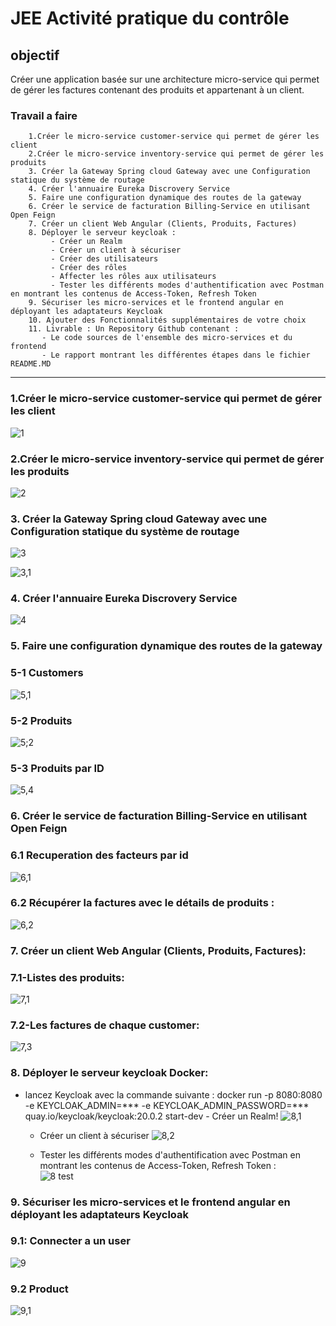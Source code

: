 # JEE Activité pratique du contrôle #

## objectif ##
   Créer une application basée sur une architecture micro-service qui permet de gérer les factures contenant des produits et appartenant à un client.
 ### Travail a faire ###

        1.Créer le micro-service customer-service qui permet de gérer les client
        2.Créer le micro-service inventory-service qui permet de gérer les produits
        3. Créer la Gateway Spring cloud Gateway avec une Configuration statique du système de routage
        4. Créer l'annuaire Eureka Discrovery Service
        5. Faire une configuration dynamique des routes de la gateway
        6. Créer le service de facturation Billing-Service en utilisant Open Feign
        7. Créer un client Web Angular (Clients, Produits, Factures)
        8. Déployer le serveur keycloak :
             - Créer un Realm
             - Créer un client à sécuriser
             - Créer des utilisateurs
             - Créer des rôles
             - Affecter les rôles aux utilisateurs
             - Tester les différents modes d'authentification avec Postman en montrant les contenus de Access-Token, Refresh Token 
        9. Sécuriser les micro-services et le frontend angular en déployant les adaptateurs Keycloak
        10. Ajouter des Fonctionnalités supplémentaires de votre choix
        11. Livrable : Un Repository Github contenant :
           - Le code sources de l'ensemble des micro-services et du frontend
           - Le rapport montrant les différentes étapes dans le fichier README.MD
------------------------------------------------------------------------------------------------

### 1.Créer le micro-service customer-service qui permet de gérer les client
![1](https://user-images.githubusercontent.com/63524598/209022378-8f2c7fd0-2373-46b8-89e7-ab1a4c3b3eea.PNG)

### 2.Créer le micro-service inventory-service qui permet de gérer les produits
![2](https://user-images.githubusercontent.com/63524598/209022431-5ab3ede5-eaf5-4c34-92ec-9e5cf64fa18d.PNG)

### 3. Créer la Gateway Spring cloud Gateway avec une Configuration statique du système de routage
![3](https://user-images.githubusercontent.com/63524598/209027071-b2f50f49-8cd5-42cc-8152-dab1ae5edcf3.PNG)

![3,1](https://user-images.githubusercontent.com/63524598/209027215-3dfce026-6abb-4621-920e-66425d8c2798.PNG)

### 4. Créer l'annuaire Eureka Discrovery Service
![4](https://user-images.githubusercontent.com/63524598/209027247-18977234-f5b1-4da1-8c36-383c8f307394.PNG)

### 5. Faire une configuration dynamique des routes de la gateway

   ### 5-1 Customers 
![5,1](https://user-images.githubusercontent.com/63524598/209027375-299721e9-fa4d-42fe-b04f-a011f1f564e3.PNG)

   ### 5-2 Produits
![5;2](https://user-images.githubusercontent.com/63524598/209027466-d7107ed2-2277-491e-8fba-577edf4b038d.PNG)

   ### 5-3 Produits par ID
   ![5,4](https://user-images.githubusercontent.com/63524598/209027571-10fb1035-0800-4551-ae1c-00625b672257.PNG)

### 6. Créer le service de facturation Billing-Service en utilisant Open Feign

### 6.1  Recuperation des facteurs par id 
![6,1](https://user-images.githubusercontent.com/63524598/209027673-96a26df5-49e5-4a05-937b-8d249ffa38e9.PNG)

### 6.2	Récupérer la factures avec le détails de produits : 
![6,2](https://user-images.githubusercontent.com/63524598/209027715-4e0c5941-1145-4800-844c-d0dcaa745a7b.PNG)

### 7. Créer un client Web Angular (Clients, Produits, Factures):

  ### 7.1-Listes des produits:
![7,1](https://user-images.githubusercontent.com/63524598/209027779-8dd06a19-09af-43aa-8b8c-8227564abf80.PNG)

 ### 7.2-Les factures de chaque customer:
![7,3](https://user-images.githubusercontent.com/63524598/209027833-e397bb11-6e52-4e5b-b83a-eaffff8c134e.PNG)

### 8. Déployer le serveur keycloak Docker:
   - lancez Keycloak avec la commande suivante :
   docker run -p 8080:8080 -e KEYCLOAK_ADMIN=*** -e KEYCLOAK_ADMIN_PASSWORD=*** quay.io/keycloak/keycloak:20.0.2 start-dev
    - Créer un Realm!
   ![8,1](https://user-images.githubusercontent.com/63524598/209029140-f001a063-d32b-44c1-916f-a2a1eb7250e1.PNG)

     - Créer un client à sécuriser
![8,2](https://user-images.githubusercontent.com/63524598/209029183-1f4a57a0-6680-413a-9b9a-82c583e4feda.PNG)

     - Tester les différents modes d'authentification avec Postman en montrant les contenus de Access-Token, Refresh Token :     
   ![8 test](https://user-images.githubusercontent.com/63524598/209029190-fdb4509b-938e-4319-9a8c-babd011a51ff.PNG)

### 9. Sécuriser les micro-services et le frontend angular en déployant les adaptateurs Keycloak

### 9.1: Connecter a un user 

![9](https://user-images.githubusercontent.com/63524598/209029307-c9bf8454-c4c8-4372-a730-353265dce38b.PNG)

### 9.2 Product 
![9,1](https://user-images.githubusercontent.com/63524598/209029337-9defd00e-39fb-415c-b136-4b8f5509c8ee.PNG)
